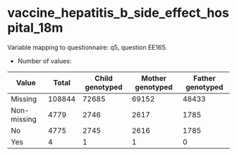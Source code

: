 # vaccine_hepatitis_b_side_effect_hospital_18m
Variable mapping to questionnaire: q5, question EE165.
- Number of values:

| Value | Total | Child genotyped | Mother genotyped | Father genotyped |
| ----- | ----- | --------------- | ---------------- | ---------------- |
| Missing | 108844 | 72685 | 69152 | 48433 |
| Non-missing | 4779 | 2746 | 2617 | 1785 |
| No | 4775 | 2745 | 2616 |1785 |
| Yes | 4 | 1 | 1 |0 |



